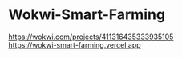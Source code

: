 # Wokwi-Smart-Farming

https://wokwi.com/projects/411316435333935105
<br>
https://wokwi-smart-farming.vercel.app
